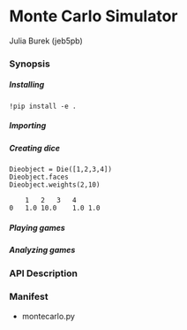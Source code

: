 # Monte Carlo Simulator
Julia Burek (jeb5pb)

### Synopsis
##### Installing
```
!pip install -e .
```

##### Importing


##### Creating dice
```
Dieobject = Die([1,2,3,4])
Dieobject.faces
Dieobject.weights(2,10)
```
```
	1	2	3	4
0	1.0	10.0	1.0	1.0
```
##### Playing games


##### Analyzing games


### API Description



### Manifest
- montecarlo.py


